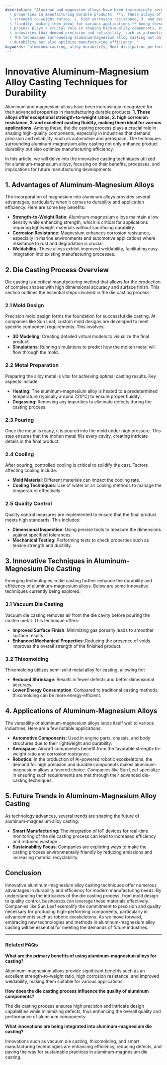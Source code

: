 ```yaml
---
description: "Aluminum and magnesium alloys have been increasingly recognized for their advanced\
  \ properties in manufacturing durable products. **1. These alloys offer exceptional\
  \ strength-to-weight ratios, 2. high corrosion resistance, 3. and excellent casting\
  \ fluidity, making them ideal for various applications.** Among these, the die casting\
  \ process plays a crucial role in shaping high-quality components, especially in\
  \ industries that demand precision and reliability, such as automotive and aerospace.\
  \ The techniques surrounding aluminum-magnesium alloy casting not only enhance product\
  \ durability but also optimize manufacturing efficiency. "
keywords: "aluminum casting, alloy durability, Heat dissipation performance, Die casting process"
---
```

# Innovative Aluminum-Magnesium Alloy Casting Techniques for Durability  

Aluminum and magnesium alloys have been increasingly recognized for their advanced properties in manufacturing durable products. **1. These alloys offer exceptional strength-to-weight ratios, 2. high corrosion resistance, 3. and excellent casting fluidity, making them ideal for various applications.** Among these, the die casting process plays a crucial role in shaping high-quality components, especially in industries that demand precision and reliability, such as automotive and aerospace. The techniques surrounding aluminum-magnesium alloy casting not only enhance product durability but also optimize manufacturing efficiency. 

In this article, we will delve into the innovative casting techniques utilized for aluminum-magnesium alloys, focusing on their benefits, processes, and implications for future manufacturing developments.

## 1. Advantages of Aluminum-Magnesium Alloys

The incorporation of magnesium into aluminum alloys provides several advantages, particularly when it comes to durability and application efficiency. Here are some key benefits:

- **Strength-to-Weight Ratio**: Aluminum-magnesium alloys maintain a low density while enhancing strength, which is critical for applications requiring lightweight materials without sacrificing durability.
- **Corrosion Resistance**: Magnesium enhances corrosion resistance, especially in marine environments and automotive applications where resistance to rust and degradation is crucial.
- **Weldability**: These alloys exhibit improved weldability, facilitating easy integration into existing manufacturing processes.

## 2. Die Casting Process Overview

Die casting is a critical manufacturing method that allows for the production of complex shapes with high dimensional accuracy and surface finish. This section outlines the essential steps involved in the die casting process.

### 2.1 Mold Design

Precision mold design forms the foundation for successful die casting. At companies like Sun Leaf, custom mold designs are developed to meet specific component requirements. This involves:

- **3D Modeling**: Creating detailed virtual models to visualize the final product.
- **Simulations**: Running simulations to predict how the molten metal will flow through the mold.

### 2.2 Metal Preparation

Preparing the alloy metal is vital for achieving optimal casting results. Key aspects include:

- **Heating**: The aluminum-magnesium alloy is heated to a predetermined temperature (typically around 720°C) to ensure proper fluidity.
- **Degassing**: Removing any impurities to eliminate defects during the casting process.

### 2.3 Pouring

Once the metal is ready, it is poured into the mold under high pressure. This step ensures that the molten metal fills every cavity, creating intricate details in the final product.

### 2.4 Cooling

After pouring, controlled cooling is critical to solidify the cast. Factors affecting cooling include:

- **Mold Material**: Different materials can impact the cooling rate.
- **Cooling Techniques**: Use of water or air cooling methods to manage the temperature effectively.

### 2.5 Quality Control

Quality control measures are implemented to ensure that the final product meets high standards. This includes:

- **Dimensional Inspection**: Using precise tools to measure the dimensions against specified tolerances.
- **Mechanical Testing**: Performing tests to check properties such as tensile strength and ductility.

## 3. Innovative Techniques in Aluminum-Magnesium Die Casting

Emerging technologies in die casting further enhance the durability and efficiency of aluminum-magnesium alloys. Below are some innovative techniques currently being explored.

### 3.1 Vacuum Die Casting

Vacuum die casting removes air from the die cavity before pouring the molten metal. This technique offers:

- **Improved Surface Finish**: Minimizing gas porosity leads to smoother surface results.
- **Enhanced Mechanical Properties**: Reducing the presence of voids improves the overall strength of the finished product.

### 3.2 Thixomolding

Thixomolding utilizes semi-solid metal alloy for casting, allowing for:

- **Reduced Shrinkage**: Results in fewer defects and better dimensional accuracy.
- **Lower Energy Consumption**: Compared to traditional casting methods, thixomolding can be more energy-efficient.

## 4. Applications of Aluminum-Magnesium Alloys

The versatility of aluminum-magnesium alloys lends itself well to various industries. Here are a few notable applications:

- **Automotive Components**: Used in engine parts, chassis, and body structures due to their lightweight and durability.
- **Aerospace**: Aircraft components benefit from the favorable strength-to-weight ratio and corrosion resistance.
- **Robotics**: In the production of AI-powered robotic exoskeletons, the demand for high precision and durable components makes aluminum-magnesium alloys a favored choice. Companies like Sun Leaf specialize in ensuring such requirements are met through their advanced die-casting techniques.

## 5. Future Trends in Aluminum-Magnesium Alloy Casting

As technology advances, several trends are shaping the future of aluminum-magnesium alloy casting:

- **Smart Manufacturing**: The integration of IoT devices for real-time monitoring of the die casting process can lead to increased efficiency and reduced wastage.
- **Sustainability Focus**: Companies are exploring ways to make the casting process environmentally friendly by reducing emissions and increasing material recyclability.

## Conclusion

Innovative aluminum-magnesium alloy casting techniques offer numerous advantages in durability and efficiency for modern manufacturing needs. By understanding the intricacies of the die casting process, from mold design to quality control, businesses can leverage these materials effectively. Companies like Sun Leaf exemplify the commitment to precision and quality necessary for producing high-performing components, particularly in advancements such as robotic exoskeletons. As we move forward, embracing new technologies and methods in aluminum-magnesium alloy casting will be essential for meeting the demands of future industries.

---

### Related FAQs

**What are the primary benefits of using aluminum-magnesium alloys for casting?**

Aluminum-magnesium alloys provide significant benefits such as an excellent strength-to-weight ratio, high corrosion resistance, and improved weldability, making them suitable for various applications.

**How does the die casting process influence the quality of aluminum components?**

The die casting process ensures high precision and intricate design capabilities while minimizing defects, thus enhancing the overall quality and performance of aluminum components.

**What innovations are being integrated into aluminum-magnesium die casting?**

Innovations such as vacuum die casting, thixomolding, and smart manufacturing technologies are enhancing efficiency, reducing defects, and paving the way for sustainable practices in aluminum-magnesium die casting.
